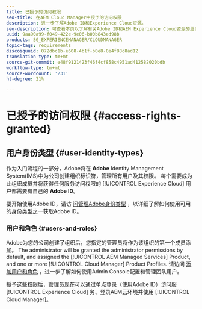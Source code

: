 ```yaml
---
title: 已授予的访问权限
seo-title: 在AEM Cloud Manager中授予的访问权限
description: 进一步了解Adobe ID和Experience Cloud资源。
seo-description: 可查看本页以了解有关Adobe ID和AEM Experience Cloud资源的更多信息。
uuid: 9aa90a99-f049-422e-9e06-b00b843ed98b
products: SG_EXPERIENCEMANAGER/CLOUDMANAGER
topic-tags: requirements
discoiquuid: 072dbc1b-e608-4b1f-b0e8-0e4f88c8ad12
translation-type: tm+mt
source-git-commit: e48f9121423f46f4cf858c4951ad412582020bdb
workflow-type: tm+mt
source-wordcount: '231'
ht-degree: 21%

---
```



# 已授予的访问权限 {#access-rights-granted}

## 用户身份类型 {#user-identity-types}

作为入门流程的一部分，Adobe将在 **Adobe** Identity Management System(IMS)中为公司创建组织标识符，管理所有用户及其权限。 每个需要成为此组织成员并将获得任何服务访问权限的 [!UICONTROL Experience Cloud] 用户都需要有自己的 **Adobe ID**。

要开始使用Adobe ID，请访 [问管理Adobe身份类型](https://helpx.adobe.com/enterprise/using/identity.html) ，以详细了解如何使用可用的身份类型之一获取Adobe ID。

### 用户和角色 {#users-and-roles}

Adobe为您的公司创建了组织后，您指定的管理员将作为该组织的第一个成员添加。 The administrator will be granted the administrator permissions by default, and assigned the [!UICONTROL AEM Managed Services] Product, and one or more [!UICONTROL Cloud Manager] Product Profiles. 请访问 [添加用户和角色](setting-up-users-and-roles.md) ，进一步了解如何使用Admin Console配置和管理团队用户。

授予这些权限后，管理员现在可以通过单点登录（使用Adobe ID）访问服 [!UICONTROL Experience Cloud] 务、登录AEM云环境并使用 [!UICONTROL Cloud Manager]。
